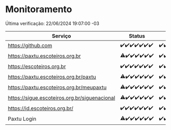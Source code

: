 # Monitoramento

Última verificação: 22/06/2024 19:07:00 -03

|Serviço|Status|Últimas 24h|
|---|---|---|
|https://github.com|<span title="2024-06-15: OK=24">✔️</span><span title="2024-06-16: OK=24">✔️</span><span title="2024-06-17: OK=24">✔️</span><span title="2024-06-18: OK=24">✔️</span><span title="2024-06-19: OK=24">✔️</span><span title="2024-06-20: OK=24">✔️</span><span title="2024-06-21: OK=22">✔️</span>|<span title="21/06/2024 19:07:00 -03 : 200">✔️</span><span title="21/06/2024 20:06:00 -03 : 200">✔️</span><span title="21/06/2024 21:32:00 -03 : 200">✔️</span><span title="21/06/2024 22:51:00 -03 : 200">✔️</span><span title="21/06/2024 23:22:00 -03 : 200">✔️</span><span title="22/06/2024 00:08:00 -03 : 200">✔️</span><span title="22/06/2024 01:08:00 -03 : 200">✔️</span><span title="22/06/2024 02:08:00 -03 : 200">✔️</span><span title="22/06/2024 03:09:00 -03 : 200">✔️</span><span title="22/06/2024 04:07:00 -03 : 200">✔️</span><span title="22/06/2024 05:09:00 -03 : 200">✔️</span><span title="22/06/2024 06:07:00 -03 : 200">✔️</span><span title="22/06/2024 07:07:00 -03 : 200">✔️</span><span title="22/06/2024 08:03:00 -03 : 200">✔️</span><span title="22/06/2024 09:10:00 -03 : 200">✔️</span><span title="22/06/2024 10:09:00 -03 : 200">✔️</span><span title="22/06/2024 11:06:00 -03 : 200">✔️</span><span title="22/06/2024 12:05:00 -03 : 200">✔️</span><span title="22/06/2024 13:07:00 -03 : 200">✔️</span><span title="22/06/2024 14:04:00 -03 : 200">✔️</span><span title="22/06/2024 15:08:00 -03 : 200">✔️</span><span title="22/06/2024 16:07:00 -03 : 200">✔️</span><span title="22/06/2024 17:06:00 -03 : 200">✔️</span><span title="22/06/2024 18:06:00 -03 : 200">✔️</span><span title="22/06/2024 19:06:00 -03 : 200">✔️</span>|
|https://paxtu.escoteiros.org.br|<span title="2024-06-15: OK=23, Falhas=1">⚠️</span><span title="2024-06-16: OK=24">✔️</span><span title="2024-06-17: OK=24">✔️</span><span title="2024-06-18: OK=24">✔️</span><span title="2024-06-19: OK=24">✔️</span><span title="2024-06-20: OK=24">✔️</span><span title="2024-06-21: OK=22">✔️</span>|<span title="21/06/2024 19:07:00 -03 : 200">✔️</span><span title="21/06/2024 20:06:00 -03 : 200">✔️</span><span title="21/06/2024 21:32:00 -03 : 200">✔️</span><span title="21/06/2024 22:51:00 -03 : 200">✔️</span><span title="21/06/2024 23:22:00 -03 : 200">✔️</span><span title="22/06/2024 00:08:00 -03 : 200">✔️</span><span title="22/06/2024 01:08:00 -03 : 200">✔️</span><span title="22/06/2024 02:08:00 -03 : 200">✔️</span><span title="22/06/2024 03:09:00 -03 : 200">✔️</span><span title="22/06/2024 04:07:00 -03 : 200">✔️</span><span title="22/06/2024 05:09:00 -03 : 200">✔️</span><span title="22/06/2024 06:07:00 -03 : 200">✔️</span><span title="22/06/2024 07:07:00 -03 : 200">✔️</span><span title="22/06/2024 08:03:00 -03 : 200">✔️</span><span title="22/06/2024 09:10:00 -03 : 200">✔️</span><span title="22/06/2024 10:09:00 -03 : 200">✔️</span><span title="22/06/2024 11:06:00 -03 : 200">✔️</span><span title="22/06/2024 12:05:00 -03 : 200">✔️</span><span title="22/06/2024 13:07:00 -03 : 200">✔️</span><span title="22/06/2024 14:04:00 -03 : 200">✔️</span><span title="22/06/2024 15:08:00 -03 : 200">✔️</span><span title="22/06/2024 16:07:00 -03 : 200">✔️</span><span title="22/06/2024 17:06:00 -03 : 200">✔️</span><span title="22/06/2024 18:06:00 -03 : 200">✔️</span><span title="22/06/2024 19:06:00 -03 : 200">✔️</span>|
|https://escoteiros.org.br|<span title="2024-06-15: OK=24">✔️</span><span title="2024-06-16: OK=24">✔️</span><span title="2024-06-17: OK=24">✔️</span><span title="2024-06-18: OK=24">✔️</span><span title="2024-06-19: OK=24">✔️</span><span title="2024-06-20: OK=24">✔️</span><span title="2024-06-21: OK=22">✔️</span>|<span title="21/06/2024 19:07:00 -03 : 200">✔️</span><span title="21/06/2024 20:06:00 -03 : 200">✔️</span><span title="21/06/2024 21:32:00 -03 : 200">✔️</span><span title="21/06/2024 22:51:00 -03 : 200">✔️</span><span title="21/06/2024 23:22:00 -03 : 200">✔️</span><span title="22/06/2024 00:08:00 -03 : 200">✔️</span><span title="22/06/2024 01:08:00 -03 : 200">✔️</span><span title="22/06/2024 02:08:00 -03 : 200">✔️</span><span title="22/06/2024 03:09:00 -03 : 200">✔️</span><span title="22/06/2024 04:07:00 -03 : 200">✔️</span><span title="22/06/2024 05:09:00 -03 : 200">✔️</span><span title="22/06/2024 06:07:00 -03 : 200">✔️</span><span title="22/06/2024 07:07:00 -03 : 200">✔️</span><span title="22/06/2024 08:03:00 -03 : 200">✔️</span><span title="22/06/2024 09:10:00 -03 : 200">✔️</span><span title="22/06/2024 10:09:00 -03 : 200">✔️</span><span title="22/06/2024 11:06:00 -03 : 200">✔️</span><span title="22/06/2024 12:05:00 -03 : 200">✔️</span><span title="22/06/2024 13:07:00 -03 : 200">✔️</span><span title="22/06/2024 14:04:00 -03 : 200">✔️</span><span title="22/06/2024 15:08:00 -03 : 200">✔️</span><span title="22/06/2024 16:07:00 -03 : 200">✔️</span><span title="22/06/2024 17:06:00 -03 : 200">✔️</span><span title="22/06/2024 18:06:00 -03 : 200">✔️</span><span title="22/06/2024 19:06:00 -03 : 200">✔️</span>|
|https://paxtu.escoteiros.org.br/paxtu|<span title="2024-06-15: OK=23, Falhas=1">⚠️</span><span title="2024-06-16: OK=24">✔️</span><span title="2024-06-17: OK=24">✔️</span><span title="2024-06-18: OK=24">✔️</span><span title="2024-06-19: OK=24">✔️</span><span title="2024-06-20: OK=24">✔️</span><span title="2024-06-21: OK=22">✔️</span>|<span title="21/06/2024 19:07:00 -03 : 200">✔️</span><span title="21/06/2024 20:06:00 -03 : 200">✔️</span><span title="21/06/2024 21:32:00 -03 : 200">✔️</span><span title="21/06/2024 22:51:00 -03 : 200">✔️</span><span title="21/06/2024 23:22:00 -03 : 200">✔️</span><span title="22/06/2024 00:08:00 -03 : 200">✔️</span><span title="22/06/2024 01:08:00 -03 : 200">✔️</span><span title="22/06/2024 02:08:00 -03 : 200">✔️</span><span title="22/06/2024 03:09:00 -03 : 200">✔️</span><span title="22/06/2024 04:07:00 -03 : 200">✔️</span><span title="22/06/2024 05:09:00 -03 : 200">✔️</span><span title="22/06/2024 06:07:00 -03 : 200">✔️</span><span title="22/06/2024 07:07:00 -03 : 200">✔️</span><span title="22/06/2024 08:03:00 -03 : 200">✔️</span><span title="22/06/2024 09:10:00 -03 : 200">✔️</span><span title="22/06/2024 10:09:00 -03 : 200">✔️</span><span title="22/06/2024 11:06:00 -03 : 200">✔️</span><span title="22/06/2024 12:05:00 -03 : 200">✔️</span><span title="22/06/2024 13:07:00 -03 : 200">✔️</span><span title="22/06/2024 14:04:00 -03 : 200">✔️</span><span title="22/06/2024 15:08:00 -03 : 200">✔️</span><span title="22/06/2024 16:07:00 -03 : 200">✔️</span><span title="22/06/2024 17:06:00 -03 : 200">✔️</span><span title="22/06/2024 18:06:00 -03 : 200">✔️</span><span title="22/06/2024 19:07:00 -03 : 200">✔️</span>|
|https://paxtu.escoteiros.org.br/meupaxtu|<span title="2024-06-15: OK=23, Falhas=1">⚠️</span><span title="2024-06-16: OK=24">✔️</span><span title="2024-06-17: OK=24">✔️</span><span title="2024-06-18: OK=24">✔️</span><span title="2024-06-19: OK=24">✔️</span><span title="2024-06-20: OK=24">✔️</span><span title="2024-06-21: OK=22">✔️</span>|<span title="21/06/2024 19:07:00 -03 : 200">✔️</span><span title="21/06/2024 20:06:00 -03 : 200">✔️</span><span title="21/06/2024 21:32:00 -03 : 200">✔️</span><span title="21/06/2024 22:51:00 -03 : 200">✔️</span><span title="21/06/2024 23:22:00 -03 : 200">✔️</span><span title="22/06/2024 00:08:00 -03 : 200">✔️</span><span title="22/06/2024 01:08:00 -03 : 200">✔️</span><span title="22/06/2024 02:08:00 -03 : 200">✔️</span><span title="22/06/2024 03:09:00 -03 : 200">✔️</span><span title="22/06/2024 04:07:00 -03 : 200">✔️</span><span title="22/06/2024 05:09:00 -03 : 200">✔️</span><span title="22/06/2024 06:07:00 -03 : 200">✔️</span><span title="22/06/2024 07:07:00 -03 : 200">✔️</span><span title="22/06/2024 08:03:00 -03 : 200">✔️</span><span title="22/06/2024 09:10:00 -03 : 200">✔️</span><span title="22/06/2024 10:09:00 -03 : 200">✔️</span><span title="22/06/2024 11:06:00 -03 : 200">✔️</span><span title="22/06/2024 12:05:00 -03 : 200">✔️</span><span title="22/06/2024 13:07:00 -03 : 200">✔️</span><span title="22/06/2024 14:04:00 -03 : 200">✔️</span><span title="22/06/2024 15:08:00 -03 : 200">✔️</span><span title="22/06/2024 16:07:00 -03 : 200">✔️</span><span title="22/06/2024 17:06:00 -03 : 200">✔️</span><span title="22/06/2024 18:06:00 -03 : 200">✔️</span><span title="22/06/2024 19:07:00 -03 : 200">✔️</span>|
|https://sigue.escoteiros.org.br/siguenacional|<span title="2024-06-15: OK=23, Falhas=1">⚠️</span><span title="2024-06-16: OK=24">✔️</span><span title="2024-06-17: OK=24">✔️</span><span title="2024-06-18: OK=24">✔️</span><span title="2024-06-19: OK=24">✔️</span><span title="2024-06-20: OK=24">✔️</span><span title="2024-06-21: OK=22">✔️</span>|<span title="21/06/2024 19:07:00 -03 : 200">✔️</span><span title="21/06/2024 20:06:00 -03 : 200">✔️</span><span title="21/06/2024 21:32:00 -03 : 200">✔️</span><span title="21/06/2024 22:51:00 -03 : 200">✔️</span><span title="21/06/2024 23:22:00 -03 : 200">✔️</span><span title="22/06/2024 00:08:00 -03 : 200">✔️</span><span title="22/06/2024 01:08:00 -03 : 200">✔️</span><span title="22/06/2024 02:08:00 -03 : 200">✔️</span><span title="22/06/2024 03:09:00 -03 : 200">✔️</span><span title="22/06/2024 04:07:00 -03 : 200">✔️</span><span title="22/06/2024 05:09:00 -03 : 200">✔️</span><span title="22/06/2024 06:07:00 -03 : 200">✔️</span><span title="22/06/2024 07:07:00 -03 : 200">✔️</span><span title="22/06/2024 08:03:00 -03 : 200">✔️</span><span title="22/06/2024 09:10:00 -03 : 200">✔️</span><span title="22/06/2024 10:09:00 -03 : 200">✔️</span><span title="22/06/2024 11:06:00 -03 : 200">✔️</span><span title="22/06/2024 12:05:00 -03 : 200">✔️</span><span title="22/06/2024 13:07:00 -03 : 200">✔️</span><span title="22/06/2024 14:04:00 -03 : 200">✔️</span><span title="22/06/2024 15:08:00 -03 : 200">✔️</span><span title="22/06/2024 16:07:00 -03 : 200">✔️</span><span title="22/06/2024 17:06:00 -03 : 200">✔️</span><span title="22/06/2024 18:06:00 -03 : 200">✔️</span><span title="22/06/2024 19:07:00 -03 : 200">✔️</span>|
|https://id.escoteiros.org.br/|<span title="2024-06-15: OK=24">✔️</span><span title="2024-06-16: OK=24">✔️</span><span title="2024-06-17: OK=24">✔️</span><span title="2024-06-18: OK=24">✔️</span><span title="2024-06-19: OK=24">✔️</span><span title="2024-06-20: OK=24">✔️</span><span title="2024-06-21: OK=22">✔️</span>|<span title="21/06/2024 19:07:00 -03 : 200">✔️</span><span title="21/06/2024 20:06:00 -03 : 200">✔️</span><span title="21/06/2024 21:32:00 -03 : 200">✔️</span><span title="21/06/2024 22:51:00 -03 : 200">✔️</span><span title="21/06/2024 23:22:00 -03 : 200">✔️</span><span title="22/06/2024 00:08:00 -03 : 200">✔️</span><span title="22/06/2024 01:08:00 -03 : 200">✔️</span><span title="22/06/2024 02:08:00 -03 : 200">✔️</span><span title="22/06/2024 03:09:00 -03 : 200">✔️</span><span title="22/06/2024 04:07:00 -03 : 200">✔️</span><span title="22/06/2024 05:09:00 -03 : 200">✔️</span><span title="22/06/2024 06:07:00 -03 : 200">✔️</span><span title="22/06/2024 07:07:00 -03 : 200">✔️</span><span title="22/06/2024 08:03:00 -03 : 200">✔️</span><span title="22/06/2024 09:10:00 -03 : 200">✔️</span><span title="22/06/2024 10:09:00 -03 : 200">✔️</span><span title="22/06/2024 11:06:00 -03 : 200">✔️</span><span title="22/06/2024 12:05:00 -03 : 200">✔️</span><span title="22/06/2024 13:07:00 -03 : 200">✔️</span><span title="22/06/2024 14:04:00 -03 : 200">✔️</span><span title="22/06/2024 15:08:00 -03 : 200">✔️</span><span title="22/06/2024 16:07:00 -03 : 200">✔️</span><span title="22/06/2024 17:06:00 -03 : 200">✔️</span><span title="22/06/2024 18:06:00 -03 : 200">✔️</span><span title="22/06/2024 19:07:00 -03 : 200">✔️</span>|
|Paxtu Login|<span title="2024-06-15: OK=23, Falhas=1">⚠️</span><span title="2024-06-16: OK=24">✔️</span><span title="2024-06-17: OK=24">✔️</span><span title="2024-06-18: OK=24">✔️</span><span title="2024-06-19: OK=24">✔️</span><span title="2024-06-20: OK=24">✔️</span><span title="2024-06-21: OK=22">✔️</span>|<span title="21/06/2024 19:07:00 -03 : 200">✔️</span><span title="21/06/2024 20:06:00 -03 : 200">✔️</span><span title="21/06/2024 21:32:00 -03 : 200">✔️</span><span title="21/06/2024 22:51:00 -03 : 200">✔️</span><span title="21/06/2024 23:22:00 -03 : 200">✔️</span><span title="22/06/2024 00:08:00 -03 : 200">✔️</span><span title="22/06/2024 01:08:00 -03 : 200">✔️</span><span title="22/06/2024 02:08:00 -03 : 200">✔️</span><span title="22/06/2024 03:09:00 -03 : 200">✔️</span><span title="22/06/2024 04:07:00 -03 : 200">✔️</span><span title="22/06/2024 05:09:00 -03 : 200">✔️</span><span title="22/06/2024 06:07:00 -03 : 200">✔️</span><span title="22/06/2024 07:07:00 -03 : 200">✔️</span><span title="22/06/2024 08:03:00 -03 : 200">✔️</span><span title="22/06/2024 09:10:00 -03 : 200">✔️</span><span title="22/06/2024 10:09:00 -03 : 200">✔️</span><span title="22/06/2024 11:06:00 -03 : 200">✔️</span><span title="22/06/2024 12:05:00 -03 : 200">✔️</span><span title="22/06/2024 13:07:00 -03 : 200">✔️</span><span title="22/06/2024 14:04:00 -03 : 200">✔️</span><span title="22/06/2024 15:08:00 -03 : 200">✔️</span><span title="22/06/2024 16:07:00 -03 : 200">✔️</span><span title="22/06/2024 17:06:00 -03 : 200">✔️</span><span title="22/06/2024 18:07:00 -03 : 200">✔️</span><span title="22/06/2024 19:07:00 -03 : 200">✔️</span>|
